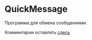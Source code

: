 QuickMessage
============

Программа для обмена сообщениями.

Комментарии оставлять <a href= "https://github.com/andreusamadeus/QuickMessage/issues/1">сдесь</a>
